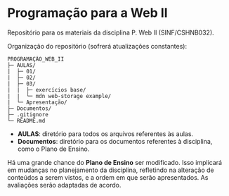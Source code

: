 # Programação para a Web II

Repositório para os materiais da disciplina P. Web II (SINF/CSHNB032).

Organização do repositório (sofrerá atualizações constantes):

```
PROGRAMAÇÃO_WEB_II
├─ AULAS/
|  ├─ 01/
|  ├─ 02/
|  ├─ 03/
|  |  ├─ exercícios base/
|  |  └─ mdn web-storage example/
|  └─ Apresentação/
├─ Documentos/
├─ .gitignore
└─ README.md
```

- **AULAS**: diretório para todos os arquivos referentes às aulas.
- **Documentos**: diretório para os documentos referentes à disciplina, como o Plano de Ensino.

Há uma grande chance do **Plano de Ensino** ser modificado. Isso implicará em mudanças no planejamento da disciplina, refletindo na alteração de conteúdos a serem vistos, e a ordem em que serão apresentados. As avaliações serão adaptadas de acordo.